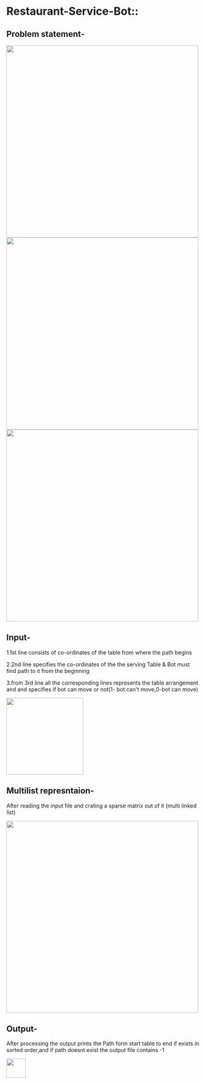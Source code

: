 # Restaurant-Service-Bot::

## Problem statement-
<img src="https://user-images.githubusercontent.com/84644157/142455404-13543181-13b3-4b18-9541-d5175f2ded0c.png" width="500">
<img src="https://user-images.githubusercontent.com/84644157/142454326-b277db86-3265-449e-98dd-7281327df72f.png" width="500">
<img src="https://user-images.githubusercontent.com/84644157/142454335-36088c7c-538b-4d9a-a639-bd53f31a7d2a.png" width="500">

## Input-
1.1st line consists of co-ordinates of the table from where the path begins

2.2nd line specifies the co-ordinates of the  the serving Table & Bot must find path to it from the beginning

3.from 3rd line all the corresponding lines represents the table arrangement and and specifies if bot can move or not(1- bot can't move,0-bot can move)


<img src="https://user-images.githubusercontent.com/84644157/142454339-bdc59319-5fef-428d-ba46-4a145fb4bc78.png" width="200">


## Multilist represntaion-
After reading the input file and crating a sparse matrix out of it (multi linked list)  

<img src="https://user-images.githubusercontent.com/84644157/142454342-5978bcb0-4861-4471-a318-9b509a77586d.png" width="500">

## Output-
After processing the output prints the Path form start table to end if exists in sorted order,and if path doesnt exist the output file contains -1

<img src="https://user-images.githubusercontent.com/84644157/142455402-0c197399-56ec-491a-a0bb-96e18f5809ac.png" width="50">
